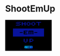 # ShootEmUp

<img src = 'https://github.com/jflores7077/ShootEmUp/blob/master/ShootEmUp/start.PNG' width = '150px'></img>
